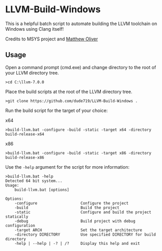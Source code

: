# LLVM-Build-Windows 

This is a helpful batch script to automate building the LLVM toolchain on Windows using Clang itself!

Credits to MSYS project and [Matthew Oliver](https://github.com/Sibras)

## Usage

Open a command prompt (cmd.exe) and change directory to the root of your LLVM directory tree.

    >cd C:\llvm-7.0.0

Place the build scripts at the root of the LLVM directory tree.
    
    >git clone https://github.com/dude719/LLVM-Build-Windows .
    
Run the build script for the target of your choice:

x64

    >build-llvm.bat -configure -build -static -target x64 -directory build-release-x64
    
x86

    >build-llvm.bat -configure -build -static -target x86 -directory build-release-x86
    
Use the `-help` argument for the script for more information:

    >build-llvm.bat -help
    Detected 64 bit system...
    Usage:
        build-llvm.bat [options]

    Options:
        -configure                   Configure the project
        -build                       Build the project
        -static                      Configure and build the project statically
        -debug                       Build project with debug configuration
        -target ARCH                 Set the target architecture
        -directory DIRECTORY         Use specified DIRECTORY for build directory
        -help | --help | -? | /?     Display this help and exit
